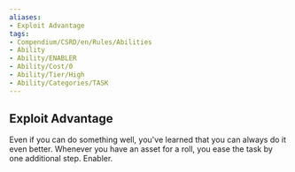 ```yaml
---
aliases:
- Exploit Advantage
tags:
- Compendium/CSRD/en/Rules/Abilities
- Ability
- Ability/ENABLER
- Ability/Cost/0
- Ability/Tier/High
- Ability/Categories/TASK
---
```


  
## Exploit Advantage  
Even if you can do something well, you've learned that you can always do it even better. Whenever you have an asset for a roll, you ease the task by one additional step. Enabler. 